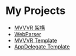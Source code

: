# My Projects

- [MVVVR 架構](01.md)
- [WebParser](02.md)
- [MVVVR Template](../xcode/01.md)
- [AppDelegate Template](../xcode/02.md)
